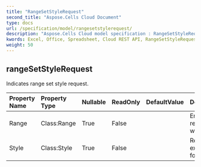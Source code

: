 ```yaml
---
title: "RangeSetStyleRequest"
second_title: "Aspose.Cells Cloud Document"
type: docs
url: /specification/model/rangesetstylerequest/
description: "Aspose.Cells Cloud model specification : RangeSetStyleRequest. Effortlessly handle Excel and other spreadsheet documents with features like opening, generating, editing, splitting, merging, comparing, and converting."
kwords: Excel, Office, Spreadsheet, Cloud REST API, RangeSetStyleRequest
weight: 50
---
```


## **rangeSetStyleRequest**

Indicates range set style request. 

| Property Name | Property Type | Nullable |  ReadOnly | DefaultValue | Description | 
| :- | :- | :- |:- |  :- | :- |
| Range | Class:Range | True |  False |  | Encapsulates the object that represents a range of cells within a spreadsheet. |  
| Style | Class:Style | True |  False |  | Represents display style of excel document,such as font,color,alignment,border,etc.             |  

